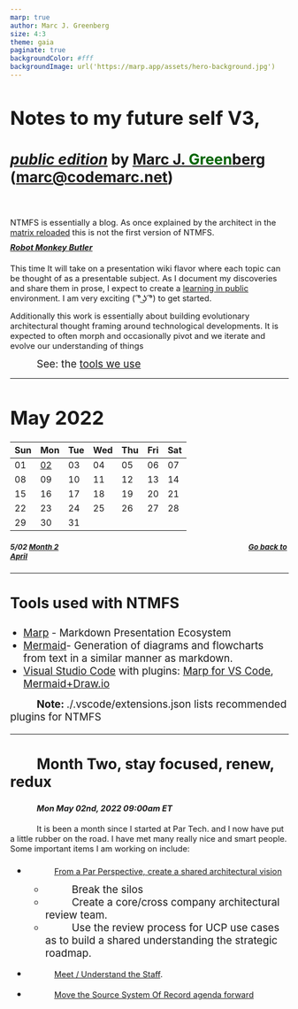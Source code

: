```yaml
---
marp: true
author: Marc J. Greenberg
size: 4:3
theme: gaia
paginate: true
backgroundColor: #fff
backgroundImage: url('https://marp.app/assets/hero-background.jpg')
---
```

<style>
  section {
   font-family: 'Roboto', 'Segoe UI', 'Liberation Sans', 'Helvetica', 'Arial', sans-serif;}
  h1 {font-size:26pt;}
  h2 {font-size:22pt;}  
  h3 {font-size:20pt;}
  h4 {font-size:16pt;}
  h5 {font-size:10pt;}
  p,li {font-size:14pt;}
  footer {font-size:14pt;text-indent:48px}
</style>

# Notes to my future self V3, 
### [_public edition_][swyx] by [Marc J. <span style="color:darkgreen;">Green</span>berg](mailto:marc@codemarc.net) (marc@codemarc.net)

<br/>

NTMFS is essentially a blog. As once explained by the architect in the [matrix reloaded][redux] this is not the first version of NTMFS.  

#### [Robot Monkey Butler][rmb]

This time It will take on a presentation wiki flavor where each topic can be thought of as a presentable subject. As I document my discoveries and share them in prose, I expect to create a [learning in public][swyx] environment. I am very exciting ( ͡° ͜ʖ ͡°) to get started.

Additionally this work is essentially about building evolutionary architectural thought framing around technological developments. It is expected to often morph and occasionally pivot and we iterate and evolve our understanding of things

<footer>See: the <a href="#tools">tools we use</a></footer>

<!-- References -->
[swyx]: https://www.swyx.io/learn-in-public/
[rmb]: https://fb.watch/9P1cHyeIXJ/
[redux]: https://youtu.be/LN8EE5JxSGQ?t=86

---

# May 2022

| Sun | Mon  | Tue | Wed | Thu | Fri | Sat |
| --- | ---  | --- | --- | --- | --- | --- |
| 01  | [02] | 03  | 04  | 05  | 06  | 07  |
| 08  | 09   | 10  | 11  | 12  | 13  | 14  |
| 15  | 16   | 17  | 18  | 19  | 20  | 21  |
| 22  | 23   | 24  | 25  | 26  | 27  | 28  |
| 29  | 30   | 31  |     |     |     |     |


##### 5/02 [Month 2][02]ㅤㅤㅤㅤㅤㅤㅤㅤㅤㅤㅤㅤㅤㅤㅤㅤㅤㅤㅤㅤㅤㅤㅤㅤㅤㅤㅤㅤ[Go back to April](./2022/04Apr/README.md)

<!-- References -->
[02]: #2022050

---

### Tools used with NTMFS <a id="tools">

- [Marp][t1] - Markdown Presentation Ecosystem
- [Mermaid][t4]- Generation of diagrams and flowcharts from text in a similar manner as markdown.
- [Visual Studio Code][t0] with plugins: [Marp for VS Code][t2], [Mermaid+Draw.io][t3]

<footer><b>Note: </b>./.vscode/extensions.json lists recommended plugins for NTMFS

<!-- References -->
[t0]: https://code.visualstudio.com/
[t1]: https://marp.app/
[t2]: https://marketplace.visualstudio.com/items?itemName=marp-team.marp-vscode,
[t3]: https://marketplace.visualstudio.com/items?itemName=nopeslide.vscode-drawio-plugin-mermaid
[t4]: https://unpkg.com/mermaid@0.5.2/exdoc/index.html

---
<style>
h4 {font-size:11pt;font-style:italic;margin-top:-3px}
p {font-size:11pt;margin-bottom:12px;}
</style>


### <a id="20220502">Month Two, stay focused, renew, redux </a>
#### Mon May 02nd, 2022 09:00am ET

It is been a month since I started at Par Tech. and I now have put a little rubber on the road. I have met many really nice and smart people. Some important items I am working on include:

* [From a Par Perspective, create a shared architectural vision][4]
  * Break the silos 
  * Create a core/cross company architectural review team.
  * Use the review process for UCP use cases as to build a shared understanding the strategic roadmap.


* [Meet / Understand the Staff][2].

* [Move the Source System Of Record agenda forward][3]

<!-- References -->
[1]: https://partech-my.sharepoint.com/:b:/p/marc_greenberg/ERUl2KnfIo1Or_NnjLyF0QAB53mTcIVS5RdPiEKJD8vABg?e=A9gxPm

[2]: https://partech-my.sharepoint.com/:x:/r/personal/steven_berkovitz_partech_com/_layouts/15/Doc.aspx?sourcedoc=%7BEECA7908-905F-40B9-9158-941B04D59787%7D&file=Onboarding%20Plan%20-%20Marc%20Greenberg.xlsx&action=default&mobileredirect=true

[3]: repositories.md

[4]: https://partech-my.sharepoint.com/:p:/p/marc_greenberg/Efgo2gaQQjVKrjpDzAbjd6gB8UAU9q-paP4O9T3oyyIXOw?e=0tMlV2